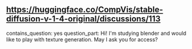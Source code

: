 ## https://huggingface.co/CompVis/stable-diffusion-v-1-4-original/discussions/113

contains_question: yes
question_part: Hi! I'm studying blender and would like to play with texture generation. May I ask you for access?